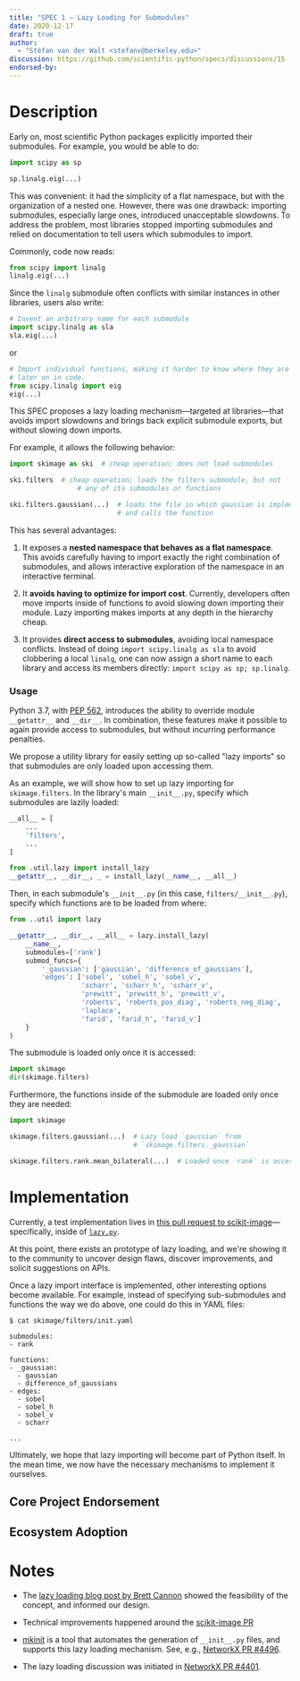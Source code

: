 ```yaml
---
title: "SPEC 1 — Lazy Loading for Submodules"
date: 2020-12-17
draft: true
author:
  - "Stéfan van der Walt <stefanv@berkeley.edu>"
discussion: https://github.com/scientific-python/specs/discussions/15
endorsed-by:
---
```


# Description

Early on, most scientific Python packages explicitly imported their submodules.
For example, you would be able to do:

```python
import scipy as sp

sp.linalg.eig(...)
```

This was convenient: it had the simplicity of a flat namespace, but with the organization of a nested one.
However, there was one drawback: importing submodules, especially large ones, introduced unacceptable slowdowns.
To address the problem, most libraries stopped importing submodules and relied on documentation to tell users which submodules to import.

Commonly, code now reads:

```python
from scipy import linalg
linalg.eig(...)
```

Since the `linalg` submodule often conflicts with similar instances in other libraries, users also write:

```python
# Invent an arbitrary name for each submodule
import scipy.linalg as sla
sla.eig(...)
```

or

```python
# Import individual functions, making it harder to know where they are from
# later on in code.
from scipy.linalg import eig
eig(...)
```

This SPEC proposes a lazy loading mechanism—targeted at libraries—that avoids import slowdowns and brings back explicit submodule exports, but without slowing down imports.

For example, it allows the following behavior:

```python
import skimage as ski  # cheap operation; does not load submodules

ski.filters  # cheap operation; loads the filters submodule, but not
                 # any of its submodules or functions

ski.filters.gaussian(...)  # loads the file in which gaussian is implemented
                           # and calls the function

```

This has several advantages:

1. It exposes a **nested namespace that behaves as a flat namespace**.
   This avoids carefully having to import exactly the right combination of submodules, and allows interactive exploration of the namespace in an interactive terminal.

2. It **avoids having to optimize for import cost**.
   Currently, developers often move imports inside of functions to avoid slowing down importing their module.
   Lazy importing makes imports at any depth in the hierarchy cheap.

3. It provides **direct access to submodules**, avoiding local namespace conflicts.
   Instead of doing `import scipy.linalg as sla` to avoid clobbering a local `linalg`, one can now assign a short name to each library and access its members directly: `import scipy as sp; sp.linalg`.

### Usage

Python 3.7, with [PEP 562](https://www.python.org/dev/peps/pep-0562/), introduces the ability to override module `__getattr__` and `__dir__`.
In combination, these features make it possible to again provide access to submodules, but without incurring performance penalties.

We propose a utility library for easily setting up so-called "lazy imports" so that submodules are only loaded upon accessing them.

As an example, we will show how to set up lazy importing for `skimage.filters`.
In the library's main `__init__.py`, specify which submodules are lazily loaded:

```python
__all__ = [
    ...
    'filters',
    ...
]

from .util.lazy import install_lazy
__getattr__, __dir__, _ = install_lazy(__name__, __all__)
```

Then, in each submodule's `__init__.py` (in this case, `filters/__init__.py`), specify which functions are to be loaded from where:

```python
from ..util import lazy

__getattr__, __dir__, __all__ = lazy.install_lazy(
    __name__,
    submodules=['rank']
    submod_funcs={
        '_gaussian': ['gaussian', 'difference_of_gaussians'],
        'edges': ['sobel', 'sobel_h', 'sobel_v',
                  'scharr', 'scharr_h', 'scharr_v',
                  'prewitt', 'prewitt_h', 'prewitt_v',
                  'roberts', 'roberts_pos_diag', 'roberts_neg_diag',
                  'laplace',
                  'farid', 'farid_h', 'farid_v']
    }
)
```

The submodule is loaded only once it is accessed:

```python
import skimage
dir(skimage.filters)
```

Furthermore, the functions inside of the submodule are loaded only once they are needed:

```python
import skimage

skimage.filters.gaussian(...)  # Lazy load `gaussian` from
                               # `skimage.filters._gaussian`

skimage.filters.rank.mean_bilateral(...)  # Loaded once `rank` is accessed
```

# Implementation

<!--
Discuss how this would be implemented.
-->

Currently, a test implementation lives in [this pull request to scikit-image](https://github.com/scikit-image/scikit-image/pull/5101)—specifically, inside of [`lazy.py`](https://github.com/scikit-image/scikit-image/blob/f5727872efec270d643dd2c281b6f245b03ff937/skimage/util/lazy.py).

At this point, there exists an prototype of lazy loading, and we're showing it to the community to uncover design flaws, discover improvements, and solicit suggestions on APIs.

Once a lazy import interface is implemented, other interesting options become available.
For example, instead of specifying sub-submodules and functions the way we do above, one could do this in YAML files:

```
$ cat skimage/filters/init.yaml

submodules:
- rank

functions:
- _gaussian:
  - gaussian
  - difference_of_gaussians
- edges:
  - sobel
  - sobel_h
  - sobel_v
  - scharr

...
```

Ultimately, we hope that lazy importing will become part of Python itself.
In the mean time, we now have the necessary mechanisms to implement it ourselves.

## Core Project Endorsement

<!--
Discuss what it means for a core project to endorse this SPEC.
-->

## Ecosystem Adoption

<!--
Discuss what it means for a project to adopt this SPEC.
-->

# Notes

- The [lazy loading blog post by Brett Cannon](https://snarky.ca/lazy-importing-in-python-3-7/) showed the feasibility of the concept, and informed our design.

- Technical improvements happened around the [scikit-image PR](https://github.com/scikit-image/scikit-image/pull/5101)

- [mkinit](https://github.com/Erotemic/mkinit) is a tool that automates the generation of `__init__.py` files, and supports this lazy loading mechanism.
  See, e.g., [NetworkX PR #4496](https://github.com/networkx/networkx/pull/4496).

- The lazy loading discussion was initiated in [NetworkX PR #4401](https://github.com/networkx/networkx/pull/4401).
